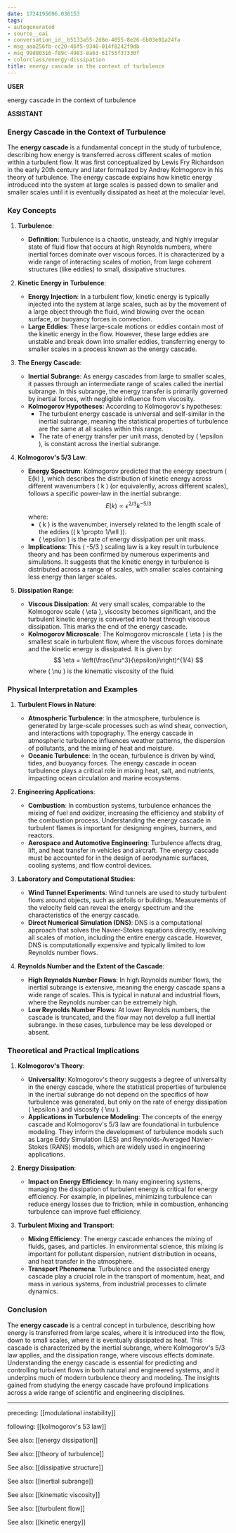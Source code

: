 ```yaml
---
date: 1724195696.036153
tags:
- autogenerated
- source__oai
- conversation_id__b5133a55-2d8e-4055-8e26-6b03e01a24fa
- msg_aaa256fb-cc20-46f5-9346-014f8242f9db
- msg_99d80316-f89c-4983-8a63-61755f37330f
- colorclass/energy-dissipation
title: energy cascade in the context of turbulence
---
```


**USER**

energy cascade in the context of turbulence


**ASSISTANT**

### Energy Cascade in the Context of Turbulence

The **energy cascade** is a fundamental concept in the study of turbulence, describing how energy is transferred across different scales of motion within a turbulent flow. It was first conceptualized by Lewis Fry Richardson in the early 20th century and later formalized by Andrey Kolmogorov in his theory of turbulence. The energy cascade explains how kinetic energy introduced into the system at large scales is passed down to smaller and smaller scales until it is eventually dissipated as heat at the molecular level.

### Key Concepts

1. **Turbulence**:
   - **Definition**: Turbulence is a chaotic, unsteady, and highly irregular state of fluid flow that occurs at high Reynolds numbers, where inertial forces dominate over viscous forces. It is characterized by a wide range of interacting scales of motion, from large coherent structures (like eddies) to small, dissipative structures.

2. **Kinetic Energy in Turbulence**:
   - **Energy Injection**: In a turbulent flow, kinetic energy is typically injected into the system at large scales, such as by the movement of a large object through the fluid, wind blowing over the ocean surface, or buoyancy forces in convection.
   - **Large Eddies**: These large-scale motions or eddies contain most of the kinetic energy in the flow. However, these large eddies are unstable and break down into smaller eddies, transferring energy to smaller scales in a process known as the energy cascade.

3. **The Energy Cascade**:
   - **Inertial Subrange**: As energy cascades from large to smaller scales, it passes through an intermediate range of scales called the inertial subrange. In this subrange, the energy transfer is primarily governed by inertial forces, with negligible influence from viscosity.
   - **Kolmogorov Hypotheses**: According to Kolmogorov's hypotheses:
     - The turbulent energy cascade is universal and self-similar in the inertial subrange, meaning the statistical properties of turbulence are the same at all scales within this range.
     - The rate of energy transfer per unit mass, denoted by \( \epsilon \), is constant across the inertial subrange.

4. **Kolmogorov's 5/3 Law**:
   - **Energy Spectrum**: Kolmogorov predicted that the energy spectrum \( E(k) \), which describes the distribution of kinetic energy across different wavenumbers \( k \) (or equivalently, across different scales), follows a specific power-law in the inertial subrange:
     $$
     E(k) \propto \epsilon^{2/3} k^{-5/3}
     $$
     where:
     - \( k \) is the wavenumber, inversely related to the length scale of the eddies (\( k \propto 1/\ell \)).
     - \( \epsilon \) is the rate of energy dissipation per unit mass.
   - **Implications**: This \( -5/3 \) scaling law is a key result in turbulence theory and has been confirmed by numerous experiments and simulations. It suggests that the kinetic energy in turbulence is distributed across a range of scales, with smaller scales containing less energy than larger scales.

5. **Dissipation Range**:
   - **Viscous Dissipation**: At very small scales, comparable to the Kolmogorov scale \( \eta \), viscosity becomes significant, and the turbulent kinetic energy is converted into heat through viscous dissipation. This marks the end of the energy cascade.
   - **Kolmogorov Microscale**: The Kolmogorov microscale \( \eta \) is the smallest scale in turbulent flow, where the viscous forces dominate and the kinetic energy is dissipated. It is given by:
     $$
     \eta = \left(\frac{\nu^3}{\epsilon}\right)^{1/4}
     $$
     where \( \nu \) is the kinematic viscosity of the fluid.

### Physical Interpretation and Examples

1. **Turbulent Flows in Nature**:
   - **Atmospheric Turbulence**: In the atmosphere, turbulence is generated by large-scale processes such as wind shear, convection, and interactions with topography. The energy cascade in atmospheric turbulence influences weather patterns, the dispersion of pollutants, and the mixing of heat and moisture.
   - **Oceanic Turbulence**: In the ocean, turbulence is driven by wind, tides, and buoyancy forces. The energy cascade in ocean turbulence plays a critical role in mixing heat, salt, and nutrients, impacting ocean circulation and marine ecosystems.

2. **Engineering Applications**:
   - **Combustion**: In combustion systems, turbulence enhances the mixing of fuel and oxidizer, increasing the efficiency and stability of the combustion process. Understanding the energy cascade in turbulent flames is important for designing engines, burners, and reactors.
   - **Aerospace and Automotive Engineering**: Turbulence affects drag, lift, and heat transfer in vehicles and aircraft. The energy cascade must be accounted for in the design of aerodynamic surfaces, cooling systems, and flow control devices.

3. **Laboratory and Computational Studies**:
   - **Wind Tunnel Experiments**: Wind tunnels are used to study turbulent flows around objects, such as airfoils or buildings. Measurements of the velocity field can reveal the energy spectrum and the characteristics of the energy cascade.
   - **Direct Numerical Simulation (DNS)**: DNS is a computational approach that solves the Navier-Stokes equations directly, resolving all scales of motion, including the entire energy cascade. However, DNS is computationally expensive and typically limited to low Reynolds number flows.

4. **Reynolds Number and the Extent of the Cascade**:
   - **High Reynolds Number Flows**: In high Reynolds number flows, the inertial subrange is extensive, meaning the energy cascade spans a wide range of scales. This is typical in natural and industrial flows, where the Reynolds number can be extremely high.
   - **Low Reynolds Number Flows**: At lower Reynolds numbers, the cascade is truncated, and the flow may not develop a full inertial subrange. In these cases, turbulence may be less developed or absent.

### Theoretical and Practical Implications

1. **Kolmogorov's Theory**:
   - **Universality**: Kolmogorov's theory suggests a degree of universality in the energy cascade, where the statistical properties of turbulence in the inertial subrange do not depend on the specifics of how turbulence was generated, but only on the rate of energy dissipation \( \epsilon \) and viscosity \( \nu \).
   - **Applications in Turbulence Modeling**: The concepts of the energy cascade and Kolmogorov's 5/3 law are foundational in turbulence modeling. They inform the development of turbulence models such as Large Eddy Simulation (LES) and Reynolds-Averaged Navier-Stokes (RANS) models, which are widely used in engineering applications.

2. **Energy Dissipation**:
   - **Impact on Energy Efficiency**: In many engineering systems, managing the dissipation of turbulent energy is critical for energy efficiency. For example, in pipelines, minimizing turbulence can reduce energy losses due to friction, while in combustion, enhancing turbulence can improve fuel efficiency.

3. **Turbulent Mixing and Transport**:
   - **Mixing Efficiency**: The energy cascade enhances the mixing of fluids, gases, and particles. In environmental science, this mixing is important for pollutant dispersion, nutrient distribution in oceans, and heat transfer in the atmosphere.
   - **Transport Phenomena**: Turbulence and the associated energy cascade play a crucial role in the transport of momentum, heat, and mass in various systems, from industrial processes to climate dynamics.

### Conclusion

The **energy cascade** is a central concept in turbulence, describing how energy is transferred from large scales, where it is introduced into the flow, down to small scales, where it is eventually dissipated as heat. This cascade is characterized by the inertial subrange, where Kolmogorov's 5/3 law applies, and the dissipation range, where viscous effects dominate. Understanding the energy cascade is essential for predicting and controlling turbulent flows in both natural and engineered systems, and it underpins much of modern turbulence theory and modeling. The insights gained from studying the energy cascade have profound implications across a wide range of scientific and engineering disciplines.


---

preceding: [[modulational instability]]  


following: [[kolmogorov's 53 law]]

See also: [[energy dissipation]]


See also: [[theory of turbulence]]


See also: [[dissipative structure]]


See also: [[inertial subrange]]


See also: [[kinematic viscosity]]


See also: [[turbulent flow]]


See also: [[kinetic energy]]